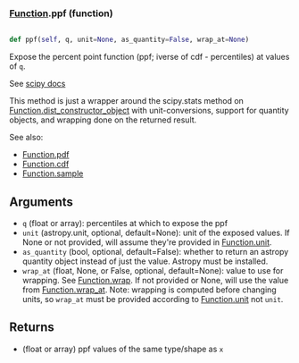 ### [Function](Function.md).ppf (function)


```py

def ppf(self, q, unit=None, as_quantity=False, wrap_at=None)

```



Expose the percent point function (ppf; iverse of cdf - percentiles) at
values of `q`.

See [scipy docs](https://docs.scipy.org/doc/scipy/reference/generated/scipy.stats.rv_continuous.ppf.html)

This method is just a wrapper around the scipy.stats method on
[Function.dist_constructor_object](Function.dist_constructor_object.md) with unit-conversions, support for
quantity objects, and wrapping done on the returned result.

See also:

* [Function.pdf](Function.pdf.md)
* [Function.cdf](Function.cdf.md)
* [Function.sample](Function.sample.md)

Arguments
----------
* `q` (float or array): percentiles at which to expose the ppf
* `unit` (astropy.unit, optional, default=None): unit of the exposed
    values.  If None or not provided, will assume they're provided in
    [Function.unit](Function.unit.md).
* `as_quantity` (bool, optional, default=False): whether to return an
    astropy quantity object instead of just the value.  Astropy must
    be installed.
* `wrap_at` (float, None, or False, optional, default=None): value to
    use for wrapping.  See [Function.wrap](Function.wrap.md).  If not provided or None,
    will use the value from [Function.wrap_at](Function.wrap_at.md).  Note: wrapping is
    computed before changing units, so `wrap_at` must be provided
    according to [Function.unit](Function.unit.md) not `unit`.

Returns
---------
* (float or array) ppf values of the same type/shape as `x`

